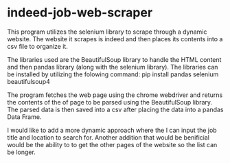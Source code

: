 # indeed-job-web-scraper
This program utilizes the selenium library to scrape through a dynamic website. The website it scrapes is indeed and then places its contents into a csv file to organize it. 

The libraries used are the BeautifulSoup library to handle the HTML content and then pandas library (along with the selenium library). The libraries can be installed by utilizing the folowing command:
pip install pandas selenium beautifulsoup4

The program fetches the web page using the chrome webdriver and returns the contents of the of page to be parsed using the BeautifulSoup library. The parsed data is then saved into a csv after placing the data into a pandas Data Frame. 

I would like to add a more dynamic approach where the I can input the job title and location to search for. Another addition that would be benificial would be the ability to to get the other pages of the website so the list can be longer. 